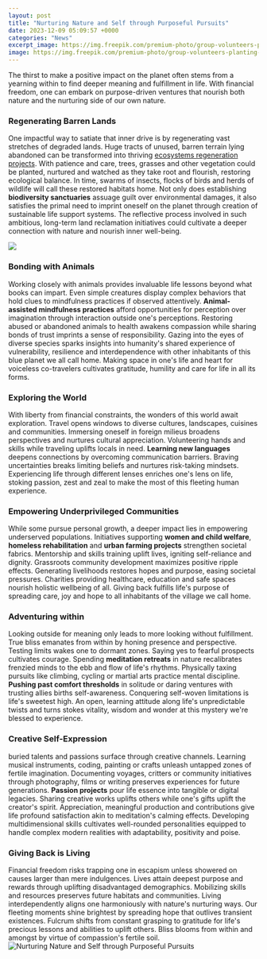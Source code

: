 ```yaml
---
layout: post
title: "Nurturing Nature and Self through Purposeful Pursuits"
date: 2023-12-09 05:09:57 +0000
categories: "News"
excerpt_image: https://img.freepik.com/premium-photo/group-volunteers-planting-new-trees_53876-53316.jpg?w=2000
image: https://img.freepik.com/premium-photo/group-volunteers-planting-new-trees_53876-53316.jpg?w=2000
---
```


The thirst to make a positive impact on the planet often stems from a yearning within to find deeper meaning and fulfillment in life. With financial freedom, one can embark on purpose-driven ventures that nourish both nature and the nurturing side of our own nature.  
### Regenerating Barren Lands
One impactful way to satiate that inner drive is by regenerating vast stretches of degraded lands. Huge tracts of unused, barren terrain lying abandoned can be transformed into thriving [ecosystems regeneration projects](https://store.fi.io.vn/womens-cute-chihuahua-rainbow-unicorn-lgbtq-ally-dog-lover-mom-dad-v-neck-t-shirt/men&). With patience and care, trees, grasses and other vegetation could be planted, nurtured and watched as they take root and flourish, restoring ecological balance. In time, swarms of insects, flocks of birds and herds of wildlife will call these restored habitats home. Not only does establishing **biodiversity sanctuaries** assuage guilt over environmental damages, it also satisfies the primal need to imprint oneself on the planet through creation of sustainable life support systems. The reflective process involved in such ambitious, long-term land reclamation initiatives could cultivate a deeper connection with nature and nourish inner well-being.

![](https://cdn.magzter.com/1397890335/1647856407/articles/H9jfFPw9l1649333813612/Self-Nurturing-Through-Nature.jpg)
### Bonding with Animals
Working closely with animals provides invaluable life lessons beyond what books can impart. Even simple creatures display complex behaviors that hold clues to mindfulness practices if observed attentively. **Animal-assisted mindfulness practices** afford opportunities for perception over imagination through interaction outside one's perceptions. Restoring abused or abandoned animals to health awakens compassion while sharing bonds of trust imprints a sense of responsibility. Gazing into the eyes of diverse species sparks insights into humanity's shared experience of vulnerability, resilience and interdependence with other inhabitants of this blue planet we all call home. Making space in one's life and heart for voiceless co-travelers cultivates gratitude, humility and care for life in all its forms. 
### Exploring the World
With liberty from financial constraints, the wonders of this world await exploration. Travel opens windows to diverse cultures, landscapes, cuisines and communities. Immersing oneself in foreign milieus broadens perspectives and nurtures cultural appreciation. Volunteering hands and skills while traveling uplifts locals in need. **Learning new languages** deepens connections by overcoming communication barriers. Braving uncertainties breaks limiting beliefs and nurtures risk-taking mindsets. Experiencing life through different lenses enriches one's lens on life, stoking passion, zest and zeal to make the most of this fleeting human experience.
### Empowering Underprivileged Communities  
While some pursue personal growth, a deeper impact lies in empowering underserved populations. Initiatives supporting **women and child welfare**, **homeless rehabilitation** and **urban farming projects** strengthen societal fabrics. Mentorship and skills training uplift lives, igniting self-reliance and dignity. Grassroots community development maximizes positive ripple effects. Generating livelihoods restores hopes and purpose, easing societal pressures. Charities providing healthcare, education and safe spaces nourish holistic wellbeing of all. Giving back fulfills life's purpose of spreading care, joy and hope to all inhabitants of the village we call home.
### Adventuring within 
Looking outside for meaning only leads to more looking without fulfillment. True bliss emanates from within by honing presence and perspective. Testing limits wakes one to dormant zones. Saying yes to fearful prospects cultivates courage. Spending **meditation retreats** in nature recalibrates frenzied minds to the ebb and flow of life's rhythms. Physically taxing pursuits like climbing, cycling or martial arts practice mental discipline. **Pushing past comfort thresholds** in solitude or daring ventures with trusting allies births self-awareness. Conquering self-woven limitations is life's sweetest high. An open, learning attitude along life's unpredictable twists and turns stokes vitality, wisdom and wonder at this mystery we're blessed to experience. 
### Creative Self-Expression  
buried talents and passions surface through creative channels. Learning musical instruments, coding, painting or crafts unleash untapped zones of fertile imagination. Documenting voyages, critters or community initiatives through photography, films or writing preserves experiences for future generations. **Passion projects** pour life essence into tangible or digital legacies. Sharing creative works uplifts others while one's gifts uplift the creator's spirit. Appreciation, meaningful production and contributions give life profound satisfaction akin to meditation's calming effects. Developing multidimensional skills cultivates well-rounded personalities equipped to handle complex modern realities with adaptability, positivity and poise.  
### Giving Back is Living
Financial freedom risks trapping one in escapism unless showered on causes larger than mere indulgences. Lives attain deepest purpose and rewards through uplifting disadvantaged demographics. Mobilizing skills and resources preserves future habitats and communities. Living interdependently aligns one harmoniously with nature's nurturing ways. Our fleeting moments shine brightest by spreading hope that outlives transient existences. Fulcrum shifts from constant grasping to gratitude for life's precious lessons and abilities to uplift others. Bliss blooms from within and amongst by virtue of compassion's fertile soil.
![Nurturing Nature and Self through Purposeful Pursuits](https://img.freepik.com/premium-photo/group-volunteers-planting-new-trees_53876-53316.jpg?w=2000)
